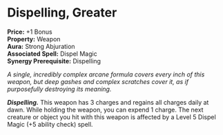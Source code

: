 # Dispelling, Greater

**Price:** +1 Bonus  
**Property:** Weapon  
**Aura:** Strong Abjuration  
**Associated Spell:** Dispel Magic  
**Synergy Prerequisite:** Dispelling

*A single, incredibly complex arcane formula covers every inch of this weapon, but deep gashes and complex scratches cover it, as if purposefully destroying its meaning.*

***Dispelling.*** This weapon has 3 charges and regains all charges daily at dawn. While holding the weapon, you can expend 1 charge. The next creature or object you hit with this weapon is affected by a Level 5 Dispel Magic (+5 ability check) spell.